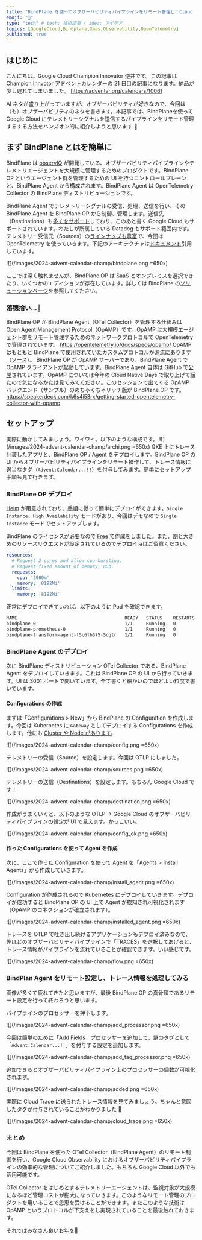 ```yaml
---
title: "BindPlane を使ってオブザーバビリティパイプラインをリモート管理し、Cloud Trace にトレースを送ってみる"
emoji: "🤶"
type: "tech" # tech: 技術記事 / idea: アイデア
topics: [GoogleCloud,Bindplane,Xmas,Observability,OpenTelemetry]
published: true
---
```


## はじめに
こんにちは。Google Cloud Champion Innovator 逆井です。この記事は Champion Innvotor アドベントカレンダーの 21 日目の記事になります。納品が少し遅れてしまいました。
https://adventar.org/calendars/10061

AI ネタが盛り上がっていますが、オブザーバビリティが好きなので、今回は（も）オブザーバビリティのネタを書きます。本記事では、BindPlaneを使って Google Cloud にテレメトリーシグナルを送信するパイプラインをリモート管理するする方法をハンズオン的に紹介しようと思います 👋

## まず BindPlane とはを簡単に
BindPlane は [observIQ](https://observiq.com/) が開発している、オブザーバビリティパイプラインやテレメトリエージェントを大規模に管理するためのプロダクトです。BindPlane OP というエージェント群を管理するための UI を持つコントロールプレーンと、BindPlane Agent から構成されます。BindPlane Agent は OpenTelemetry Collector の BindPlane ディストリビューションです。

BindPlane Agent でテレメトリーシグナルの受信、処理、送信を行い、その BindPlane Agent を BindPlane OP から制御、管理します。送信先（Destinations）も[多くをサポート](https://observiq.com/docs/resources/destinations)しており、このあと書く Google Cloud もサポートされています。わたしが所属している Datadog もサポート範囲内です。テレメトリー受信元（Sources）の[ラインナップも豊富](https://observiq.com/docs/resources/sources)で、今回は OpenTelemetry を使っていきます。下記のアーキテクチャは[ドキュメント](https://observiq.com/docs/getting-started/quickstart-guide)引用しています。

![](/images/2024-advent-calendar-champ/bindplane.png =650x)

ここでは深く触れませんが、BindPlane OP は SaaS とオンプレミスを選択できたり、いくつかのエディションが存在しています。詳しくは BindPlane の[ソリューションページ](https://observiq.com/solutions)を参照してください。

### 落穂拾い...🍂
BindPlane OP が BindPlane Agent（OTel Collector）を管理する仕組みは Open Agent Management Protocol（OpAMP）です。OpAMP は大規模エージェント群をリモート管理するためのネットワークプロトコルで OpenTelemetry で管理されています。
https://opentelemetry.io/docs/specs/opamp/
OpAMP はもともと BindPlane で使用されていたカスタムプロトコルが源流にあります（[ソース](https://opentelemetry.io/blog/2023/opamp-status/)）。
BindPlane OP が OpAMP サーバーであり、BindPlane Agent で OpAMP クライアントが起動しています。BindPlane Agent 自体は GitHub で[公開](https://github.com/observIQ/bindplane-otel-collector)されています。OpAMP については今年の Cloud Native Days で取り上げて話たので気になるかたは見てみてください。このセッションで出てくる OpAMP バックエンド（サンプル）のめちゃくちゃリッチ版が BindPlane OP です。
https://speakerdeck.com/k6s4i53rx/getting-started-opentelemetry-collector-with-opamp

## セットアップ
実際に動かしてみましょう。ワイワイ。以下のような構成です。
![](/images/2024-advent-calendar-champ/archi.png =650x)
GKE 上にトレース計装したアプリと、BindPlane OP / Agent をデプロイします。BindPlane OP の UI からオブザーバビリティパイプラインをリモート操作して、トレース情報に適当なタグ（`Advent:Calendar...!!`）を付与してみます。簡単にセットアップ手順も見て行きます。

### BindPlane OP デプロイ
[Helm](https://github.com/observIQ/bindplane-op-helm) が用意されており、[手順](https://observiq.com/docs/advanced-setup/kubernetes-installation/server/install)に従って簡単にデプロイができます。`Single Instance`、`High Availability` モードがあり、今回はデモなので `Single Instance` モードでセットアップします。

BindPlane のライセンスが必要なので [Free](https://observiq.com/download) で作成をしました。また、割と大きめのリソースリクエストが設定されているのでデプロイ時はご留意ください。
```yaml
resources:
  # Request 2 cores and allow cpu bursting.
  # Request fixed amount of memory, 8Gb.
  requests:
    cpu: '2000m'
    memory: '8192Mi'
  limits:
    memory: '8192Mi'
```

正常にデプロイできていれば、以下のように Pod を確認できます。
```sh
NAME                                        READY   STATUS    RESTARTS   AGE
bindplane-0                                 1/1     Running   0          3m42s
bindplane-prometheus-0                      1/1     Running   0          3m42s
bindplane-transform-agent-f5c6fb575-5cgtr   1/1     Running   0          3m42s
```

### BindPlane Agent のデプロイ
次に BindPlane ディストリビューション OTel Collector である、BindPlane Agent をデプロイしていきます。これは BindPlane OP の UI から行っていきます。UI は 3001 ポートで開いています。全て書くと細かいのでほどよい粒度で書いています。

#### Configurations の作成

まずは「Configurations > New」から BindPlane の Configuration を作成します。今回は Kubernetes に `Gateway` としてデプロイする Configutations を作成します。他にも [Cluster や Node があります](https://observiq.com/docs/advanced-setup/kubernetes-installation/agent/architecture)。

![](/images/2024-advent-calendar-champ/config.png =650x)

テレメトリーの受信（Source）を設定します。今回は OTLP にしました。

![](/images/2024-advent-calendar-champ/sources.png =650x)

テレメトリーの送信（Destinations）を設定します。もちろん Google Cloud です！

![](/images/2024-advent-calendar-champ/destination.png =650x)

作成がうまくいくと、以下のような OTLP -> Google Cloud のオブザーバビリティパイプラインの設定が UI で見えます。かっこいい。

![](/images/2024-advent-calendar-champ/config_ok.png =650x)

#### 作った Configurations を使って Agent を作成

次に、ここで作った Configuration を使って Agent を「Agents > Install Agents」から作成していきます。

![](/images/2024-advent-calendar-champ/install_agent.png =650x)

Configuration が作成されるので Kubernetes にデプロイしていきます。デプロイが成功すると BindPlane OP の UI 上で Agent が検知され可視化されます（OpAMP のコネクションが確立されます）。

![](/images/2024-advent-calendar-champ/installed_agent.png =650x)

トレースを OTLP で吐き出し続けるアプリケーションもデプロイ済みなので、先ほどのオブザーバビリティパイプラインで「TRACES」を選択してあげると、トレース情報がパイプラインを流れていることが確認できます。いい感じです。

![](/images/2024-advent-calendar-champ/flow.png =650x)

### BindPlan Agent をリモート設定し、トレース情報を処理してみる
画像が多くて疲れてきたと思いますが、最後 BindPlane OP の真骨頂であるリモート設定を行って終わろうと思います。

パイプラインのプロセッサーを押下します。

![](/images/2024-advent-calendar-champ/add_processor.png =650x)

今回は簡単のために「Add Fields」プロセッサーを追加して、謎のタグとして「`Advent:Calendar...!!`」を付与する設定を追加します。

![](/images/2024-advent-calendar-champ/add_tag_processor.png =650x)

追加できるとオブザーバビリティパイプライン上のプロセッサーの個数が可視化されます。

![](/images/2024-advent-calendar-champ/added.png =650x)

実際に Cloud Trace に送られたトレース情報を見てみましょう。ちゃんと意図したタグが付与されていることがわかりました 🥂

![](/images/2024-advent-calendar-champ/cloud_trace.png =650x)

### まとめ
今回は BindPlane を使った OTel Collector（BindPlane Agent）のリモート制御を行い、Google Cloud Observability におけるオブザーバビリティパイプラインの効率的な管理についてご紹介しました。もちろん Google Cloud 以外でも活用可能です。

OTel Collector をはじめとするテレメトリーエージェントは、監視対象が大規模になるほど管理コストが膨大になっていきます。このようなリモート管理のプロダクトを用いることで恩恵を受けることができます。またこのような技術は OpAMP というプロトコルが下支えをし実現されていることを最後触れておきます。

それではみなさん良いお年を🎍